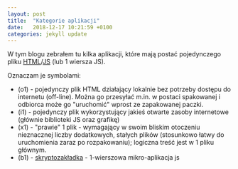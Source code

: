 ```yaml
---
layout: post
title:  "Kategorie aplikacji"
date:   2018-12-17 10:21:59 +0100
categories: jekyll update
---
```


W tym blogu zebrałem tu kilka aplikacji, które mają postać pojedynczego pliku [HTML](https://pl.wikipedia.org/wiki/HTML)/[JS](https://pl.wikipedia.org/wiki/JavaScript) (lub 1 wiersza JS).

Oznaczam je symbolami:
- (o1) - pojedynczy plik HTML działający lokalnie bez potrzeby dostępu do internetu (off-line). Można go przesyłać m.in. w postaci spakowanej i odbiorca może go "uruchomić" wprost ze zapakowanej paczki.
- (i1) - pojedynczy plik wykorzystujący jakieś otwarte zasoby internetowe (głównie biblioteki JS oraz grafikę)
- (x1) - "prawie" 1 plik - wymagający w swoim bliskim otoczeniu nieznacznej liczby dodatkowych, stałych plików (stosunkowo łatwy do uruchomienia zaraz po rozpakowaniu); logiczna treść jest w 1 pliku głównym.
- (b1) - [skryptozakładka](https://pl.wikipedia.org/wiki/Skryptozak%C5%82adka) - 1-wierszowa mikro-aplikacja js 


